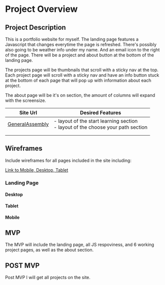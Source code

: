 # Project Overview

## Project Description

This is a portfolio website for myself. The landing page features a Javascript that changes everytime the page is refreshed. There's possibly also going to be weather info under my name. And an email icon to the right of the page. There will be a project and about button at the bottom of the landing page. 

The projects page will be thumbnails that scroll with a sticky nav at the top. Each project page will scroll with a sticky nav and have an info button stuck at the bottom of each page that will pop up with information about each project.

The about page will be it's on section, the amount of columns will expand with the screensize. 

| Site Url        | Desired Features           | 
| ------------- |-------------| 
| [GeneralAssembly](https://generalassemb.ly/)| - layout of the start learning section <br> - layout of the choose your path section | 
|  |   |  
|  |   |   

## Wireframes

Include wireframes for all pages included in the site including:

[Link to Mobile, Desktop, Tablet](https://www.dropbox.com/s/uixv854xtlug2br/General_Assembly_Website.pdf?dl=0)

### Landing Page

#### Desktop

#### Tablet

#### Mobile

## MVP 

The MVP will include the landing page, all JS respoviness, and 6 working project pages, as well as the about section.

## POST MVP

Post MVP I will get all projects on the site.

